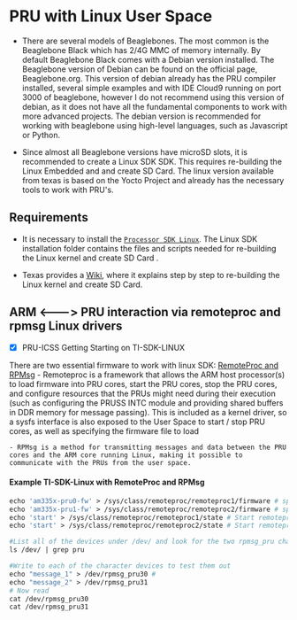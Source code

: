 # PRU with Linux User Space 

- There are several models of Beaglebones. The most common is the Beaglebone Black which has 2/4G MMC of memory internally. By default Beaglebone Black comes with a Debian version installed. The Beaglebone version of Debian can be found on the official page, Beaglebone.org. This version of debian already has the PRU compiler installed, several simple examples and with IDE Cloud9 running on port 3000 of beaglebone, however I do not recommend using this version of debian, as it does not have all the fundamental components to work with more advanced projects. The debian version is recommended for working with beaglebone using high-level languages, such as Javascript or Python.

- Since almost all Beaglebone versions have microSD slots, it is recommended to create a Linux SDK SDK. This requires re-building the Linux Embedded and and create SD Card. The linux version available from texas is based on the Yocto Project and already has the necessary tools to work with PRU's. 

## Requirements 
- It is necessary to install the [`Processor SDK Linux`](https://software-dl.ti.com/processor-sw/esd/PROCESSOR-SDK-LINUX-AM335X/latest/index_FDS.html). The Linux SDK installation folder contains the files and scripts needed for re-building the Linux kernel and create SD Card .

- Texas provides a [Wiki](https://software-dl.ti.com/processor-sdk-linux/esd/docs/06_03_00_106/linux/index.html), where it explains step by step to re-building the Linux kernel and create SD Card.


## ARM <---> PRU interaction via remoteproc and rpmsg Linux drivers 

- [x] PRU-ICSS Getting Starting on TI-SDK-LINUX

There are two essential firmware to work with linux SDK: [RemoteProc and RPMsg](http://software-dl.ti.com/processor-sdk-linux/esd/docs/latest/linux/Foundational_Components_PRU-ICSS_PRU_ICSSG.html#remoteproc-and-rpmsg)
    -  Remoteproc is a framework that allows the ARM host processor(s) to load firmware into PRU cores, start the PRU cores, stop the PRU cores, and configure resources that the PRUs might need during their execution (such as configuring the PRUSS INTC module and providing shared buffers in DDR memory for message passing). This is included as a kernel driver, so a sysfs interface is also exposed to the User Space to start / stop PRU cores, as well as specifying the firmware file to load

    - RPMsg is a method for transmitting messages and data between the PRU cores and the ARM core running Linux, making it possible to communicate with the PRUs from the user space. 



#### Example TI-SDK-Linux with RemoteProc and RPMsg
```Makefile
echo 'am335x-pru0-fw' > /sys/class/remoteproc/remoteproc1/firmware # specify the name of the firmware to be loaded PRU0
echo 'am335x-pru1-fw' > /sys/class/remoteproc/remoteproc2/firmware # specify the name of the firmware to be loaded PRU1
echo 'start' > /sys/class/remoteproc/remoteproc1/state # Start remoteproc1 
echo 'start' > /sys/class/remoteproc/remoteproc2/state # Start remoteproc1 

#List all of the devices under /dev/ and look for the two rpmsg_pru character devices
ls /dev/ | grep pru

#Write to each of the character devices to test them out
echo "message_1" > /dev/rpmsg_pru30 #
echo "message_2" > /dev/rpmsg_pru31
# Now read
cat /dev/rpmsg_pru30
cat /dev/rpmsg_pru31
```